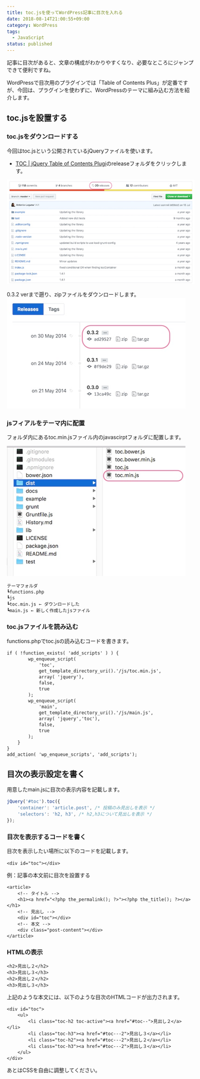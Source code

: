 ```yaml
---
title: toc.jsを使ってWordPress記事に目次を入れる
date: 2018-08-14T21:00:55+09:00
category: WordPress
tags:
  - JavaScript
status: published
---
```


記事に目次があると、文章の構成がわかりやすくなり、必要なところにジャンプできて便利ですね。

WordPressで目次用のプラグインでは「Table of Contents Plus」が定番ですが、今回は、プラグインを使わずに、WordPressのテーマに組み込む方法を紹介します。

## toc.jsを設置する

### toc.jsをダウンロードする

今回はtoc.jsという公開されているjQueryファイルを使います。

* <a href="https://github.com/jgallen23/toc" target="_blank" rel="noopener noreferrer">TOC | jQuery Table of Contents Plugi</a>のreleaseフォルダをクリックします。

![releaseをクリック](ss-toc-02.jpg)

0.3.2 verまで遡り、zipファイルをダウンロードします。
![Zipをダウンロード](ss-toc-03.jpg)


### jsフィアルをテーマ内に配置

フォルダ内にあるtoc.min.jsファイル内のjavascirptフォルダに配置します。

![ダウンロードしたjsファイルを配置](ss-toc-04.jpg)

```
テーマフォルダ
┗functions.php
┗js
┗toc.min.js ← ダウンロードした
┗main.js ← 新しく作成したjsファイル
```


### toc.jsファイルを読み込む

functions.phpでtoc.jsの読み込むコードを書きます。

```php:title=functions.php
if ( !function_exists( 'add_scripts' ) ) {
        wp_enqueue_script(
            'toc',
            get_template_directory_uri().'/js/toc.min.js',
            array( 'jquery'),
            false,
            true
        );
        wp_enqueue_script(
            'main',
            get_template_directory_uri().'/js/main.js',
            array( 'jquery','toc'),
            false,
            true
        );
    }
}
add_action( 'wp_enqueue_scripts', 'add_scripts');
```

## 目次の表示設定を書く

用意したmain.jsに目次の表示内容を記載します。
```js:title=main.js
jQuery('#toc').toc({
    'container': 'article.post', /* 投稿のみ見出しを表示 */
    'selectors': 'h2, h3', /* h2,h3について見出しを表示 */
});
```


### 目次を表示するコードを書く

目次を表示したい場所に以下のコードを記載します。

`<div id="toc"></div>`

例：記事の本文前に目次を設置する
```php:title=single.php
<article>
    <!-- タイトル -->
    <h1><a href="<?php the_permalink(); ?>"><?php the_title(); ?></a></h1>
    <!-- 見出し -->
    <div id="toc"></div>
    <!-- 本文 -->
    <div class="post-content"></div>
</article>
```


### HTMLの表示

```markup
<h2>見出し２</h2>
<h3>見出し３</h3>
<h2>見出し２</h2>
<h3>見出し３</h3>
```
上記のような本文には、以下のような目次のHTMLコードが出力されます。


```markup
<div id="toc">
    <ul>
        <li class="toc-h2 toc-active"><a href="#toc--">見出し２</a></li>
        <li class="toc-h3"><a href="#toc---2">見出し３</a></li>
        <li class="toc-h2"><a href="#toc---2">見出し２</a></li>
        <li class="toc-h3"><a href="#toc---2">見出し３</a></li>
    </ul>
</div>
```

あとはCSSを自由に調整してください。